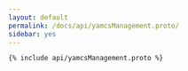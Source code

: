 ```yaml
---
layout: default
permalink: /docs/api/yamcsManagement.proto/
sidebar: yes
---
```


```proto
{% include api/yamcsManagement.proto %}
```
